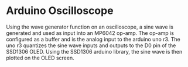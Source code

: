 # Arduino Oscilloscope
Using the wave generator function on an oscilloscope, a sine wave is generated and used as input into an MP6042 op-amp.
The op-amp is configured as a buffer and is the analog input to the arduino uno r3.
The uno r3 quantizes the sine wave inputs and outputs to the D0 pin of the SSD1306 OLED. 
Using the SSD1306 arduino library, the sine wave is then plotted on the OLED screen. 